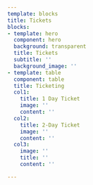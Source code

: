 ```yaml
---
template: blocks
title: Tickets
blocks:
- template: hero
  component: hero
  background: transparent
  title: Tickets
  subtitle: ''
  background_image: ''
- template: table
  component: table
  title: Ticketing
  col1:
    title: 1 Day Ticket
    image: ''
    content: ''
  col2:
    title: 2-Day Ticket
    image: ''
    content: ''
  col3:
    image: ''
    title: ''
    content: ''

---
```

